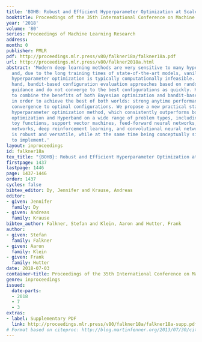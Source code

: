 ```yaml
---
title: 'BOHB: Robust and Efficient Hyperparameter Optimization at Scale'
booktitle: Proceedings of the 35th International Conference on Machine Learning
year: '2018'
volume: '80'
series: Proceedings of Machine Learning Research
address: 
month: 0
publisher: PMLR
pdf: http://proceedings.mlr.press/v80/falkner18a/falkner18a.pdf
url: http://proceedings.mlr.press/v80/falkner2018a.html
abstract: 'Modern deep learning methods are very sensitive to many hyperparameters,
  and, due to the long training times of state-of-the-art models, vanilla Bayesian
  hyperparameter optimization is typically computationally infeasible. On the other
  hand, bandit-based configuration evaluation approaches based on random search lack
  guidance and do not converge to the best configurations as quickly. Here, we propose
  to combine the benefits of both Bayesian optimization and bandit-based methods,
  in order to achieve the best of both worlds: strong anytime performance and fast
  convergence to optimal configurations. We propose a new practical state-of-the-art
  hyperparameter optimization method, which consistently outperforms both Bayesian
  optimization and Hyperband on a wide range of problem types, including high-dimensional
  toy functions, support vector machines, feed-forward neural networks, Bayesian neural
  networks, deep reinforcement learning, and convolutional neural networks. Our method
  is robust and versatile, while at the same time being conceptually simple and easy
  to implement.'
layout: inproceedings
id: falkner18a
tex_title: "{BOHB}: Robust and Efficient Hyperparameter Optimization at Scale"
firstpage: 1437
lastpage: 1446
page: 1437-1446
order: 1437
cycles: false
bibtex_editor: Dy, Jennifer and Krause, Andreas
editor:
- given: Jennifer
  family: Dy
- given: Andreas
  family: Krause
bibtex_author: Falkner, Stefan and Klein, Aaron and Hutter, Frank
author:
- given: Stefan
  family: Falkner
- given: Aaron
  family: Klein
- given: Frank
  family: Hutter
date: 2018-07-03
container-title: Proceedings of the 35th International Conference on Machine Learning
genre: inproceedings
issued:
  date-parts:
  - 2018
  - 7
  - 3
extras:
- label: Supplementary PDF
  link: http://proceedings.mlr.press/v80/falkner18a/falkner18a-supp.pdf
# Format based on citeproc: http://blog.martinfenner.org/2013/07/30/citeproc-yaml-for-bibliographies/
---
```

